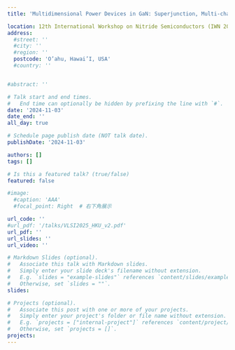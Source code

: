 ```yaml
---
title: 'Multidimensional Power Devices in GaN: Superjunction, Multi-channel, and FinFET'

location: 12th International Workshop on Nitride Semiconductors (IWN 2024)
address:
  #street: ''
  #city: ''
  #region: ''
  postcode: 'O’ahu, Hawai’I, USA'
  #country: ''


#abstract: ''

# Talk start and end times.
#   End time can optionally be hidden by prefixing the line with `#`.
date: '2024-11-03'
date_end: ''
all_day: true

# Schedule page publish date (NOT talk date).
publishDate: '2024-11-03'

authors: []
tags: []

# Is this a featured talk? (true/false)
featured: false

#image:
  #caption: 'AAA'
  #focal_point: Right  # 右下角展示

url_code: ''
#url_pdf: '/talks/VLSI2025_HKU_v2.pdf'
url_pdf: ''
url_slides: ''
url_video: ''

# Markdown Slides (optional).
#   Associate this talk with Markdown slides.
#   Simply enter your slide deck's filename without extension.
#   E.g. `slides = "example-slides"` references `content/slides/example-slides.md`.
#   Otherwise, set `slides = ""`.
slides:

# Projects (optional).
#   Associate this post with one or more of your projects.
#   Simply enter your project's folder or file name without extension.
#   E.g. `projects = ["internal-project"]` references `content/project/deep-learning/index.md`.
#   Otherwise, set `projects = []`.
projects:
---
```

